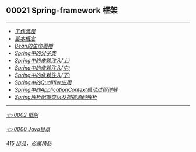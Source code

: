 ## 00021 Spring-framework 框架
---
- *[工作流程](SpringFramework/00001.md)*
- *[基本概念](SpringFramework/00002.md)*
- *[Bean的生命周期](SpringFramework/00003.md)*
- *[Spring中的父子类](SpringFramework/00004.md)*
- *[Spring中的依赖注入(上)](SpringFramework/00005.md)*
- *[Spring中的依赖注入(中)](SpringFramework/00006.md)*
- *[Spring中的依赖注入(下)](SpringFramework/00007.md)*
- *[Spring中的Qualifier应用](SpringFramework/00008.md)*
- *[Spring中的ApplicationContext启动过程详解](SpringFramework/00009.md)*
- *[Spring解析配置类以及扫描源码解析](SpringFramework/000010.md)*



---

*[👈 0002 框架](../0002框架.md)*

*[👈 0000 Java目录](../0000Java目录.md)*

*[415 出品，必属精品](../../note.md)*